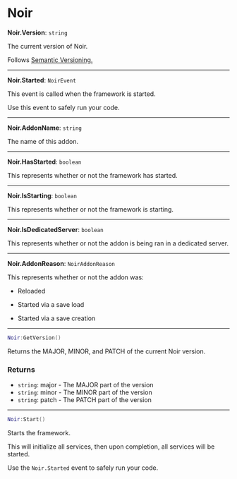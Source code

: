# Noir

**Noir.Version**: `string`

The current version of Noir.

Follows [Semantic Versioning.](https://semver.org)

---

**Noir.Started**: `NoirEvent`

This event is called when the framework is started.

Use this event to safely run your code.

---

**Noir.AddonName**: `string`

The name of this addon.

---

**Noir.HasStarted**: `boolean`

This represents whether or not the framework has started.

---

**Noir.IsStarting**: `boolean`

This represents whether or not the framework is starting.

---

**Noir.IsDedicatedServer**: `boolean`

This represents whether or not the addon is being ran in a dedicated server.

---

**Noir.AddonReason**: `NoirAddonReason`

This represents whether or not the addon was:

- Reloaded

- Started via a save load

- Started via a save creation

---

```lua
Noir:GetVersion()
```
Returns the MAJOR, MINOR, and PATCH of the current Noir version.

### Returns
- `string`: major - The MAJOR part of the version
- `string`: minor - The MINOR part of the version
- `string`: patch - The PATCH part of the version

---

```lua
Noir:Start()
```
Starts the framework.

This will initialize all services, then upon completion, all services will be started.

Use the `Noir.Started` event to safely run your code.
